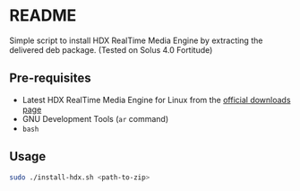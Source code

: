 # README

Simple script to install HDX RealTime Media Engine by extracting the delivered deb package.
(Tested on Solus 4.0 Fortitude)

## Pre-requisites

- Latest HDX RealTime Media Engine for Linux from the [official downloads page](https://www.citrix.com/downloads/citrix-receiver/additional-client-software/hdx-realtime-media-engine-latest.html)
- GNU Development Tools (`ar` command)
- `bash`

## Usage

```bash
sudo ./install-hdx.sh <path-to-zip>
```
